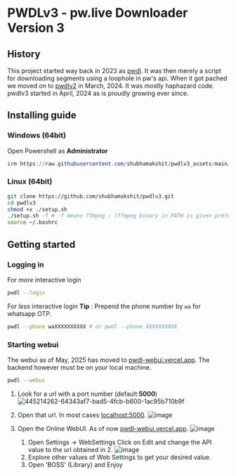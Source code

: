 


# PWDLv3 - pw.live Downloader  Version 3

## History 
This project started way back in 2023 as [pwdl](https://github.com/shubhamakshit/pwdl). It was then merely a script for downloading segments using a loophole in pw's api. When it got pached we moved on to [pwdlv2](https://github.com/shubhamakshit/pwdlv2) in March, 2024. It was mostly haphazard code. pwdlv3 started in April, 2024 as is proudly growing ever since.

## Installing guide 

### Windows (64bit)
Open Powershell as **Administrator**
```powershell
irm https://raw.githubusercontent.com/shubhamakshit/pwdlv3_assets/main/dl.pwdlv3.ps1 | iex
```

### Linux (64bit)
```bash
git clone https://github.com/shubhamakshit/pwdlv3.git
cd pwdlv3
chmod +x ./setup.sh
./setup.sh -f # -f means ffmpeg ; (ffmpeg binary in PATH is given preference)
source ~/.bashrc
```
## Getting started 
### Logging in 
For *more* interactive login
```bash
pwdl --login 
```
For  *less* interactive login
**Tip** :  Prepend the phone number by `wa` for whatsapp OTP.
```bash
pwdl --phone waXXXXXXXXXX # or pwdl --phone XXXXXXXXXX
```
### Starting webui 
The webui as of May, 2025 has moved to [pwdl-webui.vercel.app](https://pwdl-webui.vercel.app). The backend however must be on your local machine.
```bash
pwdl --webui
```
1. Look for a url with a port number (default:**5000**)
![445214262-64343af7-bad5-4fcb-b600-1ac95b710b9f](https://github.com/user-attachments/assets/4c3dfb35-dd57-4386-bac9-e2a6671b7b8e)

2. Open that url. In most cases [localhost:5000](http://localhost:5000).
![image](https://github.com/user-attachments/assets/c1a8cfef-78d5-4d89-b76a-74c4b69e1671)

3. Open the Online WebUI. As of now [pwdl-webui.vercel.app](https://pwdl-webui.vercel.app).
![image](https://github.com/user-attachments/assets/44aae130-3803-4a5c-ad49-9e2601ac3e82)

    1. Open Settings -> WebSettings Click on Edit and change the API value to the url obtained in 2.
       ![image](https://github.com/user-attachments/assets/62aec806-b4ea-48a3-bda0-944c601408fd)
    2. Explore other values of Web Settings to get your desired value.
    3. Open 'BOSS' (Library) and Enjoy 
